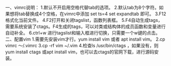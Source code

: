 一、vimrc说明：
1.默认不开启用空格代替tab的选项。
2.默认tab为8个字符。如果想将tab替换成4个空格，在vimrc中添加 set ts=4 set expandtab 即可。
3.F12格式化当前文件。
4.F2打开和关闭tagslist，函数列表框。
5.F4自动生成tags，需要系统安装了ctags。F4生成的tags，可以对类或结构体的成员函数和变量进行自动补全。
6.ctrl+w 进行tagslist和输入框进行切换，只需要一个w键的点击。
二、配置vim
1.需要先安装vim才行。yum install vim 或者 apt install vim。
2.cp vimrc ～/.vimrc
3.cp -rf vim ~/.vim
4.检查ls /usr/bin/ctags ，如果没有，则yum install ctags 或apt install vim，也可以去ctags的官网下载，进行源码安装。


